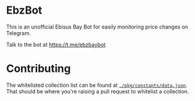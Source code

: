 # EbzBot

This is an unofficial Ebisus Bay Bot for easily monitoring price changes on Telegram.

Talk to the bot at https://t.me/ebzbaybot

# Contributing

The whitelisted collection list can be found at [`./pkg/constants/data.json`](./pkg/constants/data.json). That should be where you're raising a pull request to whitelist a collection.
